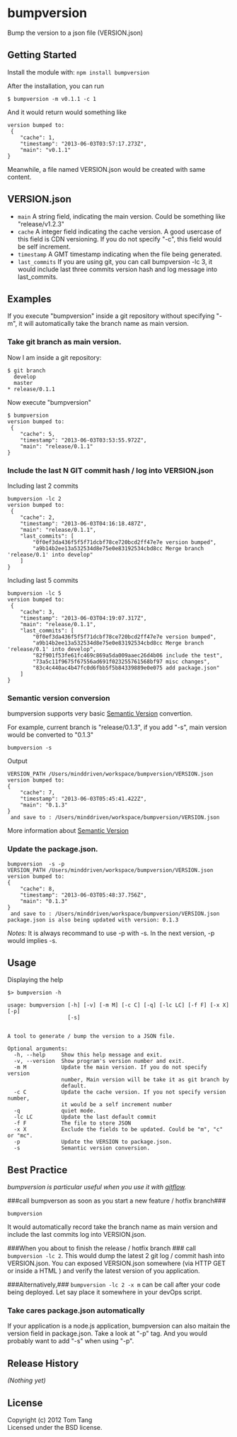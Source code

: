 # bumpversion

Bump the version to a json file (VERSION.json)

## Getting Started
Install the module with: `npm install bumpversion`

After the installation, you can run
```shell
$ bumpversion -m v0.1.1 -c 1
```

And it would return would something like 
```
version bumped to:
 {
    "cache": 1,
    "timestamp": "2013-06-03T03:57:17.273Z",
    "main": "v0.1.1"
}
```
Meanwhile, a file named VERSION.json would be created with same content.

## VERSION.json

* ```main``` 
  A string field, indicating the main version. Could be something like "release/v1.2.3"
* ```cache```
  A integer field indicating the cache version. A good usercase of this field is CDN versioning.
  If you do not specify "-c", this field would be self increment.
* ```timestamp```
  A GMT timestamp indicating when the file being generated.
* ```last_commits```
  If you are using git, you can call bumpversion -lc 3, it would include last three commits version hash and log message  into last_commits.


## Examples
If you execute "bumpversion" inside a git repository without specifying "-m", it will automatically take the branch name as main version.

### Take git branch as main version.
Now I am inside a git repository:
```shell
$ git branch
  develop
  master
* release/0.1.1
```

Now execute "bumpversion"
```shell
$ bumpversion
version bumped to:
 {
    "cache": 5,
    "timestamp": "2013-06-03T03:53:55.972Z",
    "main": "release/0.1.1"
}
```

### Include the last N GIT commit hash / log into VERSION.json
Including last 2 commits
```
bumpversion -lc 2
version bumped to:
 {
    "cache": 2,
    "timestamp": "2013-06-03T04:16:18.487Z",
    "main": "release/0.1.1",
    "last_commits": [
        "0f0ef3da436f5f5f71dcbf78ce720bcd2ff47e7e version bumped",
        "a9b14b2ee13a532534d8e75e0e83192534cbd8cc Merge branch 'release/0.1' into develop"
    ]
}
```

Including last 5 commits
```
bumpversion -lc 5
version bumped to:
 {
    "cache": 3,
    "timestamp": "2013-06-03T04:19:07.317Z",
    "main": "release/0.1.1",
    "last_commits": [
        "0f0ef3da436f5f5f71dcbf78ce720bcd2ff47e7e version bumped",
        "a9b14b2ee13a532534d8e75e0e83192534cbd8cc Merge branch 'release/0.1' into develop",
        "82f901f53fe61fc469c869a5da009aaec26d4b06 include the test",
        "73a5c11f9675f67556ad691f023255761568bf97 misc changes",
        "83c4c440ac4b47fc0d6fbb5f5b84339889e0e075 add package.json"
    ]
}
```

### Semantic version conversion
bumpversion supports very basic [Semantic Version](http://semver.org/) convertion.



For example, current branch is "release/0.1.3", if you add "-s", main version would be converted to "0.1.3"

```
bumpversion -s
```

Output

```
VERSION_PATH /Users/minddriven/workspace/bumpversion/VERSION.json
version bumped to:
{
    "cache": 7,
    "timestamp": "2013-06-03T05:45:41.422Z",
    "main": "0.1.3"
}
 and save to : /Users/minddriven/workspace/bumpversion/VERSION.json
```

More information about [Semantic Version](http://semver.org/)

### Update the package.json.

```
bumpversion  -s -p
VERSION_PATH /Users/minddriven/workspace/bumpversion/VERSION.json
version bumped to:
{
    "cache": 8,
    "timestamp": "2013-06-03T05:48:37.756Z",
    "main": "0.1.3"
}
 and save to : /Users/minddriven/workspace/bumpversion/VERSION.json
package.json is also being updated with version: 0.1.3
```
_Notes:_
It is always recommand to use -p with -s. In the next version, -p would implies -s.


## Usage
Displaying the help

```shell
$> bumpversion -h
```

```
usage: bumpversion [-h] [-v] [-m M] [-c C] [-q] [-lc LC] [-f F] [-x X] [-p]
                   [-s]


A tool to generate / bump the version to a JSON file.

Optional arguments:
  -h, --help     Show this help message and exit.
  -v, --version  Show program's version number and exit.
  -m M           Update the main version. If you do not specify version
                 number, Main version will be take it as git branch by
                 default.
  -c C           Update the cache version. If you not specify version number,
                 it would be a self increment number
  -q             quiet mode.
  -lc LC         Update the last default commit
  -f F           The file to store JSON
  -x X           Exclude the fields to be updated. Could be "m", "c" or "mc".
  -p             Update the VERSION to package.json.
  -s             Semantic version conversion.
```

## Best Practice ##

_bumpversion is particular useful when you use it with [gitflow](https://github.com/nvie/gitflow)._

###call bumpverson as soon as you start a new feature / hotfix branch###

```
bumpversion
```
It would automatically record take the branch name as main version and include the last commits log into VERSION.json.

###When you about to finish the release / hotfix branch ###
call ```bumpversion -lc 2```. This would dump the latest 2 git log / commit hash into VERSION.json.
You can exposed VERSION.json somewhere (via HTTP GET or inside a HTML ) and verify the latest version of you application.

###Alternatively,###
```bumpversion -lc 2 -x m``` can be call after your code being deployed. Let say place it somewhere in your devOps script.

### Take cares package.json automatically ###
If your application is a node.js application, bumpversion can also maitain the version field in package.json.
Take a look at "-p" tag. And you would probably want to add "-s" when using "-p".



## Release History
_(Nothing yet)_

## License
Copyright (c) 2012 Tom Tang  
Licensed under the BSD license.
